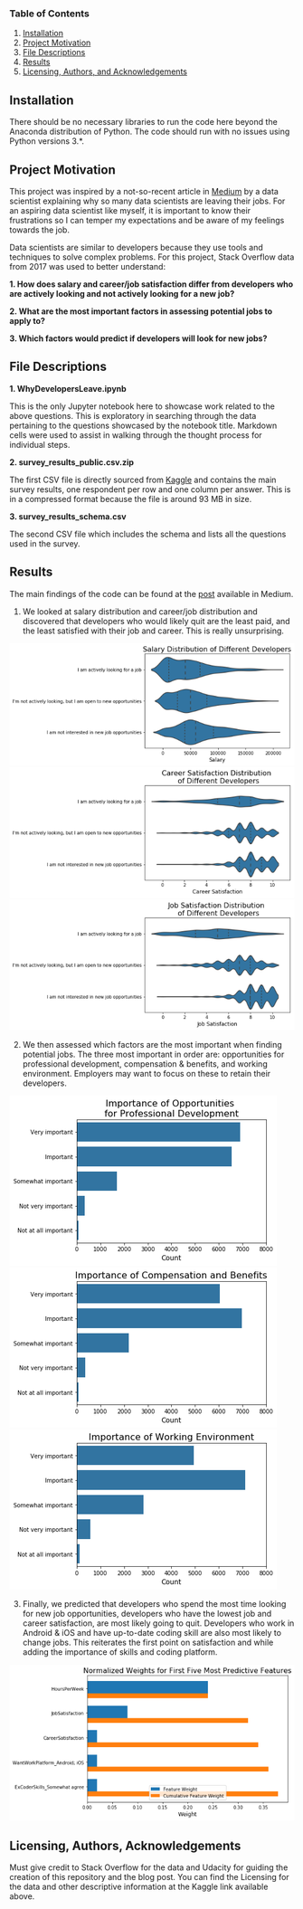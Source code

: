 
### Table of Contents

1. [Installation](#installation)
2. [Project Motivation](#motivation)
3. [File Descriptions](#files)
4. [Results](#results)
5. [Licensing, Authors, and Acknowledgements](#licensing)

## Installation <a name="installation"></a>

There should be no necessary libraries to run the code here beyond the Anaconda distribution of Python.  The code should run with no issues using Python versions 3.*.

## Project Motivation<a name="motivation"></a>

This project was inspired by a not-so-recent article in [Medium](https://towardsdatascience.com/why-so-many-data-scientists-are-leaving-their-jobs-a1f0329d7ea4) by a data scientist explaining why so many data scientists are leaving their jobs. For an aspiring data scientist like myself, it is important to know their frustrations so I can temper my expectations and be aware of my feelings towards the job.

Data scientists are similar to developers because they use tools and techniques to solve complex problems. For this project, Stack Overflow data from 2017 was used to better understand:

**1. How does salary and career/job satisfaction differ from developers who are actively looking and not actively looking for a new job?**

**2. What are the most important factors in assessing potential jobs to apply to?**

**3. Which factors would predict if developers will look for new jobs?**

## File Descriptions <a name="files"></a>

**1. WhyDevelopersLeave.ipynb**

This is the only Jupyter notebook here to showcase work related to the above questions.  This is exploratory in searching through the data pertaining to the questions showcased by the notebook title.  Markdown cells were used to assist in walking through the thought process for individual steps.  

**2. survey_results_public.csv.zip**

The first CSV file is directly sourced from [Kaggle](https://www.kaggle.com/stackoverflow/so-survey-2017) and contains the main survey results, one respondent per row and one column per answer. This is in a compressed format because the file is around 93 MB in size.

**3. survey_results_schema.csv**

The second CSV file which includes the schema and lists all the questions used in the survey.

## Results<a name="results"></a>

The main findings of the code can be found at the [post](https://medium.com/@lawrence.sumera/why-so-many-developers-are-leaving-their-jobs-d2ecd9557a88) available in Medium.

1. We looked at salary distribution and career/job distribution and discovered that developers who would likely quit are the least paid, and the least satisfied with their job and career. This is really unsurprising.

<img src='images/JobSeeking_Salary.png'>
<img src='images/JobSeeking_Career.png'>
<img src='images/JobSeeking_Job.png'>

2. We then assessed which factors are the most important when finding potential jobs. The three most important in order are: opportunities for professional development, compensation & benefits, and working environment. Employers may want to focus on these to retain their developers.

<img src='images/Importance_ProfDevel.png'>
<img src='images/Importance_CompBen.png'>
<img src='images/Importance_WorkEnv.png'>

3. Finally, we predicted that developers who spend the most time looking for new job opportunities, developers who have the lowest job and career satisfaction, are most likely going to quit. Developers who work in Android & iOS and have up-to-date coding skill are also most likely to change jobs. This reiterates the first point on satisfaction and while adding the importance of skills and coding platform.

<img src='images/NormalizedWeights.png'>

## Licensing, Authors, Acknowledgements<a name="licensing"></a>

Must give credit to Stack Overflow for the data and Udacity for guiding the creation of this repository and the blog post.  You can find the Licensing for the data and other descriptive information at the Kaggle link available above.

